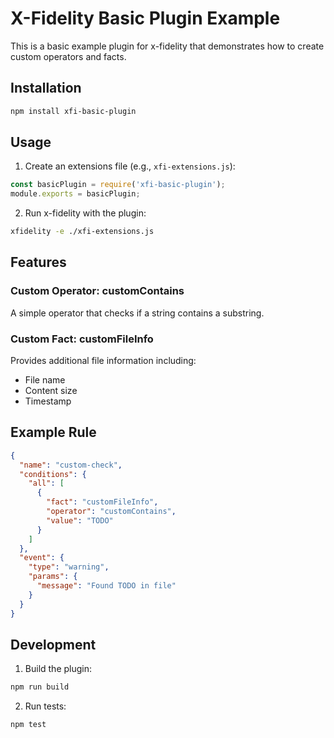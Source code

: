 # X-Fidelity Basic Plugin Example

This is a basic example plugin for x-fidelity that demonstrates how to create custom operators and facts.

## Installation

```bash
npm install xfi-basic-plugin
```

## Usage

1. Create an extensions file (e.g., `xfi-extensions.js`):

```javascript
const basicPlugin = require('xfi-basic-plugin');
module.exports = basicPlugin;
```

2. Run x-fidelity with the plugin:

```bash
xfidelity -e ./xfi-extensions.js
```

## Features

### Custom Operator: customContains

A simple operator that checks if a string contains a substring.

### Custom Fact: customFileInfo

Provides additional file information including:
- File name
- Content size
- Timestamp

## Example Rule

```json
{
  "name": "custom-check",
  "conditions": {
    "all": [
      {
        "fact": "customFileInfo",
        "operator": "customContains",
        "value": "TODO"
      }
    ]
  },
  "event": {
    "type": "warning",
    "params": {
      "message": "Found TODO in file"
    }
  }
}
```

## Development

1. Build the plugin:
```bash
npm run build
```

2. Run tests:
```bash
npm test
```
